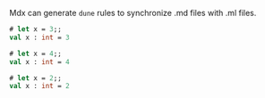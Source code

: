 Mdx can generate `dune` rules to synchronize .md files with .ml files.


```ocaml file=dune_rules_1.ml
# let x = 3;;
val x : int = 3
```

```ocaml file=dune_rules_2.ml
# let x = 4;;
val x : int = 4
```

```ocaml source-tree=foo
# let x = 2;;
val x : int = 2
```
